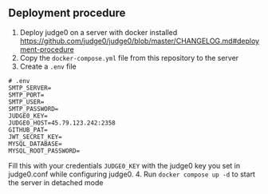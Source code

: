 ## Deployment procedure

1. Deploy judge0 on a server with docker installed
  https://github.com/judge0/judge0/blob/master/CHANGELOG.md#deployment-procedure
2. Copy the `docker-compose.yml` file from this repository to the server
3. Create a `.env` file

```shell
# .env
SMTP_SERVER=
SMTP_PORT=
SMTP_USER=
SMTP_PASSWORD=
JUDGE0_KEY=
JUDGE0_HOST=45.79.123.242:2358
GITHUB_PAT=
JWT_SECRET_KEY=
MYSQL_DATABASE=
MYSQL_ROOT_PASSWORD=
```

Fill this with your credentials `JUDGE0_KEY` with the judge0 key you set in judge0.conf while 
configuring judge0.
4. Run `docker compose up -d` to start the server in detached mode